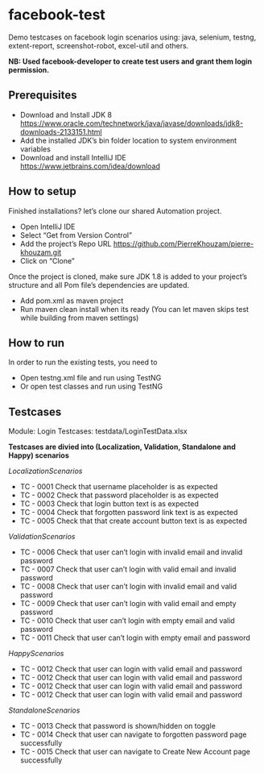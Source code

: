 # facebook-test
Demo testcases on facebook login scenarios using: java, selenium, testng, extent-report, screenshot-robot, excel-util and others.

**NB: Used facebook-developer to create test users and grant them login permission.**


## Prerequisites

- Download and Install JDK 8
https://www.oracle.com/technetwork/java/javase/downloads/jdk8-downloads-2133151.html
- Add the installed JDK’s bin folder location to system environment variables
- Download and install IntelliJ IDE
https://www.jetbrains.com/idea/download


## How to setup

Finished installations? let’s clone our shared Automation project.
- Open IntelliJ IDE
- Select “Get from Version Control”
- Add the project’s Repo URL https://github.com/PierreKhouzam/pierre-khouzam.git
- Click on “Clone”

Once the project is cloned, make sure JDK 1.8 is added to your project’s structure and all Pom file’s dependencies are updated.
- Add pom.xml as maven project
- Run maven clean install when its ready (You can let maven skips test while building from maven settings)


## How to run

In order to run the existing tests, you need to
- Open testng.xml file and run using TestNG
- Or open test classes and run using TestNG


## Testcases

Module: Login
Testcases: testdata/LoginTestData.xlsx

**Testcases are divied into (Localization, Validation, Standalone and Happy) scenarios**

*LocalizationScenarios*
- TC - 0001	Check that username placeholder is as expected
- TC - 0002	Check that password placeholder is as expected
- TC - 0003	Check that login button text is as expected
- TC - 0004	Check that forgotten password link text is as expected
- TC - 0005	Check that that create account button text is as expected

*ValidationScenarios*
- TC - 0006	Check that user can’t login with invalid email and invalid password
- TC - 0007	Check that user can’t login with valid email and invalid password
- TC - 0008	Check that user can’t login with invalid email and valid password
- TC - 0009	Check that user can’t login with valid email and empty password
- TC - 0010	Check that user can’t login with empty email and valid password
- TC - 0011	Check that user can’t login with empty email and password

*HappyScenarios*
- TC - 0012	Check that user can login with valid email and password
- TC - 0012	Check that user can login with valid email and password
- TC - 0012	Check that user can login with valid email and password
- TC - 0012	Check that user can login with valid email and password

*StandaloneScenarios*
- TC - 0013	Check that password is shown/hidden on toggle	
- TC - 0014	Check that user can navigate to forgotten password page successfully	
- TC - 0015	Check that user can navigate to Create New Account page successfully	
